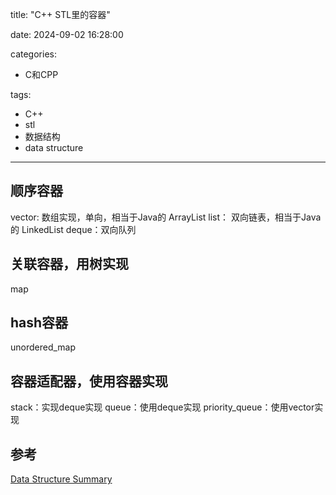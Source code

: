 title: "C++ STL里的容器"

date: 2024-09-02 16:28:00

categories:

- C和CPP

tags:

- C++
- stl
- 数据结构
- data structure

---

## 顺序容器

vector: 数组实现，单向，相当于Java的 ArrayList
list： 双向链表，相当于Java的 LinkedList
deque：双向队列

<!--more-->

## 关联容器，用树实现

map

## hash容器

unordered_map

## 容器适配器，使用容器实现

stack：实现deque实现
queue：使用deque实现
priority_queue：使用vector实现

## 参考

[Data Structure Summary](./data-structure-summary.md)
